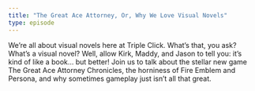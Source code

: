 ```yaml
---
title: "The Great Ace Attorney, Or, Why We Love Visual Novels"
type: episode
---
```

We’re all about visual novels here at Triple Click. What’s that, you ask? What’s a visual novel? Well, allow Kirk, Maddy, and Jason to tell you: it’s kind of like a book… but better! Join us to talk about the stellar new game The Great Ace Attorney Chronicles, the horniness of Fire Emblem and Persona, and why sometimes gameplay just isn’t all that great.